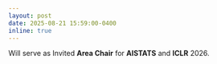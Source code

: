 ```yaml
---
layout: post
date: 2025-08-21 15:59:00-0400
inline: true
---
```


Will serve as Invited **Area Chair** for **AISTATS** and **ICLR** 2026.
